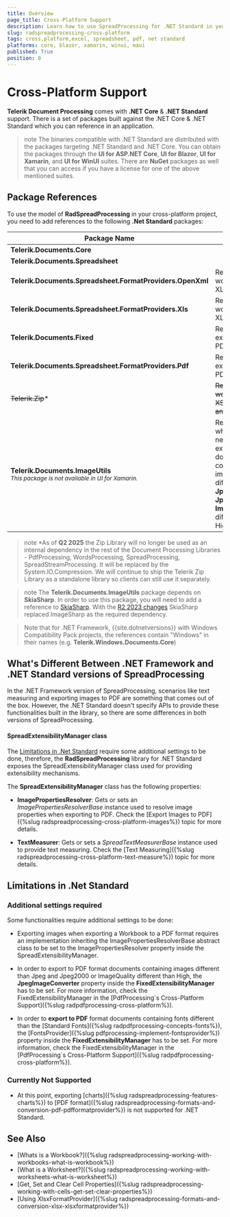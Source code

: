 ```yaml
---
title: Overview
page_title: Cross-Platform Support
description: Learn how to use SpreadProcessing for .NET Standard in your cross-platform applications.
slug: radspreadprocessing-cross-platform
tags: cross,platform,excel, spreadsheet, pdf, net standard
platforms: core, blazor, xamarin, winui, maui
published: True
position: 0
---
```


# Cross-Platform Support

**Telerik Document Processing** comes with **.NET Core** & **.NET Standard** support. There is a set of packages built against the .NET Core & .NET Standard which you can reference in an application.

>note The binaries compatible with .NET Standard are distributed with the packages targeting .NET Standard and .NET Core. You can obtain the packages through the **UI for ASP.NET Core**, **UI for Blazor**, **UI for Xamarin**, and **UI for WinUI** suites. There are **NuGet** packages as well that you can access if you have a license for one of the above mentioned suites.

## Package References

To use the model of **RadSpreadProcessing** in your cross-platform project, you need to add references to the following **.Net Standard** packages:


| Package Name                            | Notes                                    |
|------------------------------------------|------------------------------------------|
| **Telerik.Documents.Core**           |                                          |
| **Telerik.Documents.Spreadsheet**    |                                          |
| **Telerik.Documents.Spreadsheet.FormatProviders.OpenXml** | Required for working with XLSX files.    |
| **Telerik.Documents.Spreadsheet.FormatProviders.Xls** | Required for working with XLS files.     |
| **Telerik.Documents.Fixed**          | Required for exporting to PDF files.     |
| **Telerik.Documents.Spreadsheet.FormatProviders.Pdf** | Required for exporting to PDF files.     |
| ~~Telerik.Zip~~*                      | ~~Required for working with XSLX, XLS and PDF files.~~ |
| **Telerik.Documents.ImageUtils** <br><sub>_This package is not available in UI for Xamarin._</sub> | Required when you need to export to PDF documents containing images different than **Jpeg** and **Jpeg2000** or **ImageQuality** different than High. |

>note *As of **Q2 2025** the Zip Library will no longer be used as an internal dependency in the rest of the Document Processing Libraries - PdfProcessing, WordsProcessing, SpreadProcessing, SpreadStreamProcessing. It will be replaced by the System.IO.Compression. We will continue to ship the Telerik Zip Library as a standalone library so clients can still use it separately.

>note The **Telerik.Documents.ImageUtils** package depends on **SkiaSharp**. In order to use this package, you will need to add a reference to [SkiaSharp](https://www.nuget.org/packages/SkiaSharp/). With the [R2 2023 changes](https://docs.telerik.com/devtools/document-processing/libraries/radpdfprocessing/changes-and-backward-compatibility/backward-compatibility#whats-different-in-2023-r2) SkiaSharp replaced ImageSharp as the required dependency.

> Note that for .NET Framework, {{site.dotnetversions}} with Windows Compatibility Pack projects, the references contain "Windows" in their names (e.g. **Telerik.Windows.Documents.Core**)

## What's Different Between .NET Framework and .NET Standard versions of SpreadProcessing

In the .NET Framework version of SpreadProcessing, scenarios like text measuring and exporting images to PDF are something that comes out of the box. However, the .NET Standard doesn't specify APIs to provide these functionalities built in the library, so there are some differences in both versions of SpreadProcessing.

#### SpreadExtensibilityManager class

The [Limitations in .Net Standard](#limitations-in-net-standard) require some additional settings to be done, therefore, the **RadSpreadProcessing** library for .NET Standard exposes the SpreadExtensibilityManager class used for providing extensibility mechanisms.

The **SpreadExtensibilityManager** class has the following properties:

* **ImagePropertiesResolver**: Gets or sets an *ImagePropertiesResolverBase* instance used to resolve image properties when exporting to PDF. Check the [Export Images to PDF]({%slug radspreadprocessing-cross-platform-images%}) topic for more details.

* **TextMeasurer**: Gets or sets a *SpreadTextMeasurerBase* instance used to provide text measuring. Check the [Text Measuring]({%slug radspreadprocessing-cross-platform-text-measure%}) topic for more details.

## Limitations in .Net Standard

### Additional settings required

Some functionalities require additional settings to be done:

* Exporting images when exporting a Workbook to a PDF format requires an implementation inheriting the ImagePropertiesResolverBase abstract class to be set to the ImagePropertiesResolver property inside the SpreadExtensibilityManager.

* In order to export to PDF format documents containing images different than Jpeg and Jpeg2000 or ImageQuality different than High, the **JpegImageConverter** property inside the **FixedExtensibilityManager** has to be set. For more information, check the FixedExtensibilityManager in the [PdfProcessing`s Cross-Platform Support]({%slug radpdfprocessing-cross-platform%}).

* In order to **export to PDF** format documents containing fonts different than the [Standard Fonts]({%slug radpdfprocessing-concepts-fonts%}), the [FontsProvider]({%slug pdfprocessing-implement-fontsprovider%}) property inside the **FixedExtensibilityManager** has to be set. For more information, check the FixedExtensibilityManager in the [PdfProcessing`s Cross-Platform Support]({%slug radpdfprocessing-cross-platform%}).

### Currently Not Supported

 * At this point, exporting [charts]({%slug radspreadprocessing-features-charts%}) to [PDF format]({%slug radspreadprocessing-formats-and-conversion-pdf-pdfformatprovider%}) is not supported for .NET Standard. 

## See Also

 * [Whats is a Workbook?]({%slug radspreadprocessing-working-with-workbooks-what-is-workbook%})
 * [What is a Worksheet?]({%slug radspreadprocessing-working-with-worksheets-what-is-worksheet%})
 * [Get, Set and Clear Cell Properties]({%slug radspreadprocessing-working-with-cells-get-set-clear-properties%})
 * [Using XlsxFormatProvider]({%slug radspreadprocessing-formats-and-conversion-xlsx-xlsxformatprovider%})
